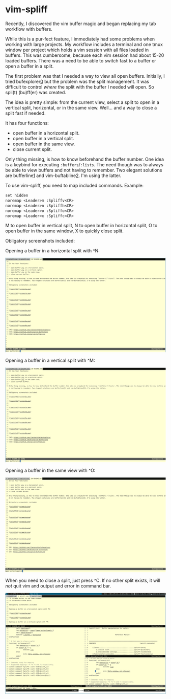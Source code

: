 # vim-spliff

Recently, I discovered the vim buffer magic and began replacing my tab workflow with buffers.

While this is a pur-fect feature, I immediately had some problems when working
with large projects. My workflow includes a terminal and one tmux window per
project which holds a vim session with all files loaded in buffers. This was
cumbersome, because each vim session had about 15-20 loaded buffers. There was
a need to be able to switch fast to a buffer or open a buffer in a split.

The first problem was that I needed a way to view all open buffers. Initially,
I tried bufexplorer[0] but the problem was the split management. It was
difficult to control _where_ the split with the buffer I needed will open. So
spli(t) (bu)ff(er) was created.

The idea is pretty simple: from the current view, select a split to open in a
vertical split, horizontal, or in the same view. Well... and a way to close a
split fast if needed.

It has four functions:

- open buffer <n> in a horizontal split.
- open buffer <n> in a vertical split.
- open buffer <n> in the same view.
- close current split.

Only thing missing, is how to know beforehand the buffer number. One idea is a
keybind for executing `:buffers`/`:lists`. The need though was to always be
able to view buffers and not having to remember. Two elegant solutions are
bufferline[1] and vim-buftabline[2]. I'm using the latter.

To use vim-spliff, you need to map included commands. Example:

	set hidden
	noremap <Leader>m :Spliffv<CR>
	noremap <Leader>n :Spliffh<CR>
	noremap <Leader>o :Spliffo<CR>
	noremap <Leader>x :Spliffc<CR>

<leader>M to open buffer in vertical split,
<leader>N to open buffer in horizontal split,
<leader>O to open buffer in the same window,
<leader>X to quickly close split.

Obligatory screenshots included:

Opening a buffer in a horizontal split with ^N:

![spliffh](images/spliffh.gif)

Opening a buffer in a vertical split with ^M:

![spliffv](images/spliffv.gif)

Opening a buffer in the same view with ^O:

![spliffo](images/spliffo.gif)


When you need to close a split, just press ^C. If no other split exists, it
will _not_ quit vim and output and error in command bar.

![spliffc](images/spliffc.gif)

[0]: https://github.com/jlanzarotta/bufexplorer
[1]: https://github.com/bling/vim-bufferline
[2]: https://github.com/ap/vim-buftabline
